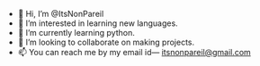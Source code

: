 - 👋 Hi, I’m @ItsNonPareil
- 👀 I’m interested in learning new languages.
- 🌱 I’m currently learning python.
- 💞️ I’m looking to collaborate on making projects.
- 📫 You can reach me by my email id— itsnonpareil@gmail.com

<!---
ItsNonPareil/ItsNonPareil is a ✨ special ✨ repository because its `README.md` (this file) appears on your GitHub profile.
You can click the Preview link to take a look at your changes.
--->
